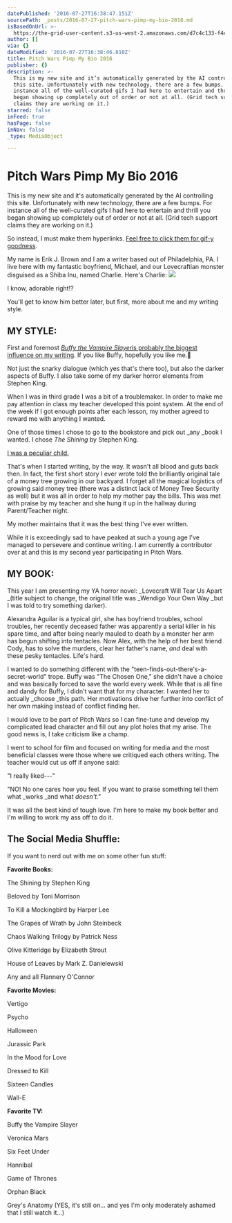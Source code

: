 ```yaml
---
datePublished: '2016-07-27T16:38:47.151Z'
sourcePath: _posts/2016-07-27-pitch-wars-pimp-my-bio-2016.md
isBasedOnUrl: >-
  https://the-grid-user-content.s3-us-west-2.amazonaws.com/d7c4c133-f4e1-41d9-967f-2e98aba0ead0.jpg
author: []
via: {}
dateModified: '2016-07-27T16:38:46.810Z'
title: Pitch Wars Pimp My Bio 2016
publisher: {}
description: >-
  This is my new site and it’s automatically generated by the AI controlling
  this site. Unfortunately with new technology, there are a few bumps. For
  instance all of the well-curated gifs I had here to entertain and thrill you
  began showing up completely out of order or not at all. (Grid tech support
  claims they are working on it.)
starred: false
inFeed: true
hasPage: false
inNav: false
_type: MediaObject

---
```

# Pitch Wars Pimp My Bio 2016

This is my new site and it's automatically generated by the AI controlling this site. Unfortunately with new technology, there are a few bumps. For instance all of the well-curated gifs I had here to entertain and thrill you began showing up completely out of order or not at all. (Grid tech support claims they are working on it.)

So instead, I must make them hyperlinks. [Feel free to click them for gif-y goodness][0].

My name is Erik J. Brown and I am a writer based out of Philadelphia, PA. I live here with my fantastic boyfriend, Michael, and our Lovecraftian monster disguised as a Shiba Inu, named Charlie. Here's Charlie:
![](https://the-grid-user-content.s3-us-west-2.amazonaws.com/d7c4c133-f4e1-41d9-967f-2e98aba0ead0.jpg)

I know, adorable right!?

You'll get to know him better later, but first, more about me and my writing style.

## MY STYLE:

First and foremost _[Buffy the Vampire Slayer][1]_[is probably the biggest influence on my writing][1]. If you like Buffy, hopefully you like me.

Not just the snarky dialogue (which yes that's there too), but also the darker aspects of Buffy. I also take some of my darker horror elements from Stephen King.

When I was in third grade I was a bit of a troublemaker. In order to make me pay attention in class my teacher developed this point system. At the end of the week if I got enough points after each lesson, my mother agreed to reward me with anything I wanted.

One of those times I chose to go to the bookstore and pick out _any _book I wanted. I chose _The Shining_ by Stephen King.

[I was a peculiar child.][2]

That's when I started writing, by the way. It wasn't all blood and guts back then. In fact, the first short story I ever wrote told the brilliantly original tale of a money tree growing in our backyard. I forget all the magical logistics of growing said money tree (there was a distinct lack of Money Tree Security as well) but it was all in order to help my mother pay the bills. This was met with praise by my teacher and she hung it up in the hallway during Parent/Teacher night.

My mother maintains that it was the best thing I've ever written.

While it is exceedingly sad to have peaked at such a young age I've managed to persevere and continue writing. I am currently a contributor over at and this is my second year participating in Pitch Wars.

## MY BOOK:

This year I am presenting my YA horror novel: _Lovecraft Will Tear Us Apart _(title subject to change, the original title was _Wendigo Your Own Way _but I was told to try something darker).

Alexandra Aguilar is a typical girl, she has boyfriend troubles, school troubles, her recently deceased father was apparently a serial killer in his spare time, and after being nearly mauled to death by a monster her arm has begun shifting into tentacles. Now Alex, with the help of her best friend Cody, has to solve the murders, clear her father's name, _and_ deal with these pesky tentacles. Life's hard.

I wanted to do something different with the "teen-finds-out-there's-a-secret-world" trope. Buffy was "The Chosen One," she didn't have a choice and was basically forced to save the world every week. While that is all fine and dandy for Buffy, I didn't want that for my character. I wanted her to actually _choose _this path. Her motivations drive her further into conflict of her own making instead of conflict finding her.

I would love to be part of Pitch Wars so I can fine-tune and develop my complicated lead character and fill out any plot holes that my arise. The good news is, I take criticism like a champ.

I went to school for film and focused on writing for media and the most beneficial classes were those where we critiqued each others writing. The teacher would cut us off if anyone said:

"I really liked---"

"NO! No one cares how you feel. If you want to praise something tell them what _works _and what _doesn't."_

It was all the best kind of tough love. I'm here to make my book better and I'm willing to work my ass off to do it.

## **The Social Media Shuffle:**

If you want to nerd out with me on some other fun stuff:

**Favorite Books:**

The Shining by Stephen King

Beloved by Toni Morrison

To Kill a Mockingbird by Harper Lee

The Grapes of Wrath by John Steinbeck

Chaos Walking Trilogy by Patrick Ness

Olive Kitteridge by Elizabeth Strout

House of Leaves by Mark Z. Danielewski

Any and all Flannery O'Connor

**Favorite Movies:**

Vertigo

Psycho

Halloween

Jurassic Park

In the Mood for Love

Dressed to Kill

Sixteen Candles

Wall-E

**Favorite TV:**

Buffy the Vampire Slayer

Veronica Mars

Six Feet Under

Hannibal

Game of Thrones

Orphan Black

Grey's Anatomy (YES, it's still on... and yes I'm only moderately ashamed that I still watch it...)

[0]: https://img.buzzfeed.com/buzzfeed-static/static/2015-05/21/23/enhanced/webdr02/anigif_original-grid-image-8856-1432264912-6.gif
[1]: https://abigeyedfish.files.wordpress.com/2015/01/buffy-eyebrow-raise.gif?w=250
[2]: http://i.imgur.com/aSczP.gif